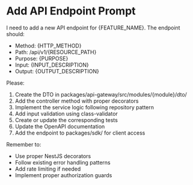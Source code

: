 # Add API Endpoint Prompt

I need to add a new API endpoint for {FEATURE_NAME}. The endpoint should:

- Method: {HTTP_METHOD}
- Path: /api/v1/{RESOURCE_PATH}
- Purpose: {PURPOSE}
- Input: {INPUT_DESCRIPTION}
- Output: {OUTPUT_DESCRIPTION}

Please:
1. Create the DTO in packages/api-gateway/src/modules/{module}/dto/
2. Add the controller method with proper decorators
3. Implement the service logic following repository pattern
4. Add input validation using class-validator
5. Create or update the corresponding tests
6. Update the OpenAPI documentation
7. Add the endpoint to packages/sdk/ for client access

Remember to:
- Use proper NestJS decorators
- Follow existing error handling patterns
- Add rate limiting if needed
- Implement proper authorization guards